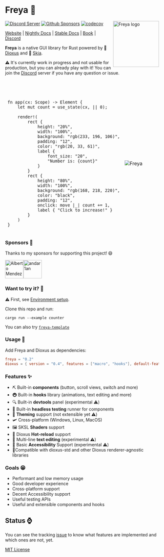 # Freya 🦀

<a href="https://freyaui.dev/"><img align="right" src="logo.svg" alt="Freya logo" width="150"/></a>

[![Discord Server](https://img.shields.io/discord/1015005816094478347.svg?logo=discord&style=flat-square)](https://discord.gg/sYejxCdewG)
[![Github Sponsors](https://img.shields.io/github/sponsors/marc2332?style=social)](https://github.com/sponsors/marc2332)
[![codecov](https://codecov.io/github/marc2332/freya/branch/main/graph/badge.svg?token=APSGEC84B8)](https://codecov.io/github/marc2332/freya)

[Website](https://freyaui.dev) | [Nightly Docs](https://docs.freyaui.dev/freya) | [Stable Docs](https://docs.rs/freya/latest/freya) | [Book](https://book.freyaui.dev) | [Discord](https://discord.gg/sYejxCdewG)

**Freya** is a native GUI library for Rust powered by 🧬 [Dioxus](https://dioxuslabs.com) and 🎨 [Skia](https://skia.org/). 

⚠️ It's currently work in progress and not usable for production, but you can already play with it! You can join the [Discord](https://discord.gg/sYejxCdewG) server if you have any question or issue. 

<br/>
<br/>

<table>
<tr>
<td style="border:hidden;">

```rust, no_run
fn app(cx: Scope) -> Element {
    let mut count = use_state(cx, || 0);

    render!(
        rect {
            height: "20%",
            width: "100%",
            background: "rgb(233, 196, 106)",
            padding: "12",
            color: "rgb(20, 33, 61)",
            label { 
                font_size: "20", 
                "Number is: {count}"
            }
        }
        rect {
            height: "80%",
            width: "100%",
            background: "rgb(168, 218, 220)",
            color: "black",
            padding: "12",
            onclick: move |_| count += 1,
            label { "Click to increase!" }
        }
    )
}
```
</td>
<td style="border:hidden;">

![Freya](./demo.png)

</td>
</table>

### Sponsors 🤗

Thanks to my sponsors for supporting this project! 😄

<!-- sponsors --><a href="https://github.com/piny4man"><img src="https://github.com/piny4man.png" width="60px" alt="Alberto Mendez" /></a><a href="https://github.com/andar1an"><img src="https://github.com/andar1an.png" width="60px" alt="andar1an" /></a><!-- sponsors -->

### Want to try it? 🤔

⚠️ First, see [Environment setup](https://book.freyaui.dev/setup.html).

Clone this repo and run:

```shell
cargo run --example counter
```

You can also try [`freya-template`](https://github.com/marc2332/freya-template)

### Usage 📜
Add Freya and Dioxus as dependencies:

```toml
freya = "0.2"
dioxus = { version = "0.4", features = ["macro", "hooks"], default-features = false }
```

### Features ✨
- ⛏️ Built-in **components** (button, scroll views, switch and more) 
- 🚇 Built-in **hooks** library (animations, text editing and more)
- 🔍 Built-in **devtools** panel (experimental ⚠️)
- 🧰 Built-in **headless testing** runner for components
- 🎨 **Theming** support (not extensible yet ⚠️)
- 🛩️ Cross-platform (Windows, Linux, MacOS)
- 🖼️ SKSL **Shaders** support
- 🔄️ Dioxus **Hot-reload** support
- 📒 Multi-line **text editing** (experimental ⚠️)
- 🦾 Basic **Accessibility** Support (experimental ⚠️)
- 🧩Compatible with dioxus-std and other Dioxus renderer-agnostic libraries

### Goals 😁
- Performant and low memory usage
- Good developer experience
- Cross-platform support
- Decent Accessibility support 
- Useful testing APIs
- Useful and extensible components and hooks

## Status ⌚

You can see the tracking [issue](https://github.com/marc2332/freya/issues/200) to know what features are implemented and which ones are not, yet.

[MIT License](./LICENSE.md)
